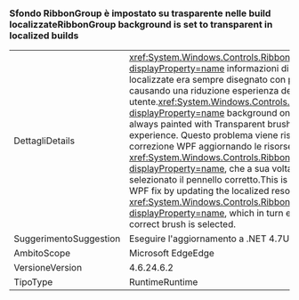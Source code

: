 ### <a name="ribbongroup-background-is-set-to-transparent-in-localized-builds"></a><span data-ttu-id="8bd4d-101">Sfondo RibbonGroup è impostato su trasparente nelle build localizzate</span><span class="sxs-lookup"><span data-stu-id="8bd4d-101">RibbonGroup background is set to transparent in localized builds</span></span>

|   |   |
|---|---|
|<span data-ttu-id="8bd4d-102">Dettagli</span><span class="sxs-lookup"><span data-stu-id="8bd4d-102">Details</span></span>|<span data-ttu-id="8bd4d-103"><xref:System.Windows.Controls.Ribbon.RibbonGroup?displayProperty=name> informazioni di base sul versioni localizzate era sempre disegnato con pennello trasparente, causando una riduzione esperienza dell'interfaccia utente.</span><span class="sxs-lookup"><span data-stu-id="8bd4d-103"><xref:System.Windows.Controls.Ribbon.RibbonGroup?displayProperty=name> background on localized builds was always painted with Transparent brush, resulting in poor UI experience.</span></span> <span data-ttu-id="8bd4d-104">Questo problema viene risolto in .NET 4,7 correzione WPF aggiornando le risorse localizzate per <xref:System.Windows.Controls.Ribbon.RibbonGroup?displayProperty=name>, che a sua volta garantisce che sia selezionato il pennello corretto.</span><span class="sxs-lookup"><span data-stu-id="8bd4d-104">This is fixed in .NET 4.7 WPF fix by updating the localized resources for <xref:System.Windows.Controls.Ribbon.RibbonGroup?displayProperty=name>, which in turn ensures that the correct brush is selected.</span></span>|
|<span data-ttu-id="8bd4d-105">Suggerimento</span><span class="sxs-lookup"><span data-stu-id="8bd4d-105">Suggestion</span></span>|<span data-ttu-id="8bd4d-106">Eseguire l'aggiornamento a .NET 4.7</span><span class="sxs-lookup"><span data-stu-id="8bd4d-106">Upgrade to .NET 4.7</span></span>|
|<span data-ttu-id="8bd4d-107">Ambito</span><span class="sxs-lookup"><span data-stu-id="8bd4d-107">Scope</span></span>|<span data-ttu-id="8bd4d-108">Microsoft Edge</span><span class="sxs-lookup"><span data-stu-id="8bd4d-108">Edge</span></span>|
|<span data-ttu-id="8bd4d-109">Versione</span><span class="sxs-lookup"><span data-stu-id="8bd4d-109">Version</span></span>|<span data-ttu-id="8bd4d-110">4.6.2</span><span class="sxs-lookup"><span data-stu-id="8bd4d-110">4.6.2</span></span>|
|<span data-ttu-id="8bd4d-111">Tipo</span><span class="sxs-lookup"><span data-stu-id="8bd4d-111">Type</span></span>|<span data-ttu-id="8bd4d-112">Runtime</span><span class="sxs-lookup"><span data-stu-id="8bd4d-112">Runtime</span></span>|


